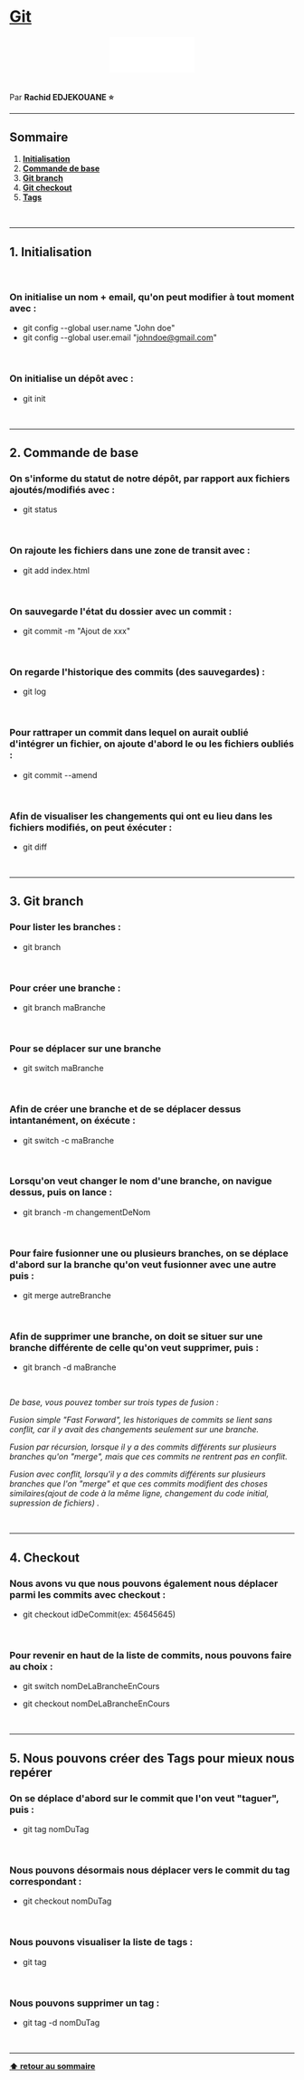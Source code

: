 # [Git](https://git-scm.com/book/fr/v2)

<center>
<img src="img/git-logo-white.png" alt="Javascript Logo" width="150">
</center>

<br>

Par **Rachid EDJEKOUANE ⭐️**

---

## Sommaire

1. **[Initialisation](#1-initialisation)**
2. **[Commande de base](#2-commande-de-base)**
3. **[Git branch](#3-git-branch)**
4. **[Git checkout](#4-checkout)**
5. **[Tags](#5-nous-pouvons-créer-des-tags-pour-mieux-nous-repérer)**

<br>

---

## 1. Initialisation

<br>

### On initialise un nom + email, qu'on peut modifier à tout moment avec :

-   git config --global user.name "John doe"
-   git config --global user.email "johndoe@gmail.com"

<br>

### On initialise un dépôt avec :

-   git init

<br>

---

## 2. Commande de base

### On s'informe du statut de notre dépôt, par rapport aux fichiers ajoutés/modifiés avec :

-   git status

<br>

### On rajoute les fichiers dans une zone de transit avec :

-   git add index.html

<br>

### On sauvegarde l'état du dossier avec un commit :

-   git commit -m "Ajout de xxx"

<br>

### On regarde l'historique des commits (des sauvegardes) :

-   git log

<br>

### Pour rattraper un commit dans lequel on aurait oublié d'intégrer un fichier, on ajoute d'abord le ou les fichiers oubliés :

-   git commit --amend

<br>

### Afin de visualiser les changements qui ont eu lieu dans les fichiers modifiés, on peut éxécuter :

-   git diff

<br>

---

## 3. Git branch

### Pour lister les branches :

-   git branch

<br>

### Pour créer une branche :

-   git branch maBranche

<br>

### Pour se déplacer sur une branche

-   git switch maBranche

<br>

### Afin de créer une branche et de se déplacer dessus intantanément, on éxécute :

-   git switch -c maBranche

<br>

### Lorsqu'on veut changer le nom d'une branche, on navigue dessus, puis on lance :

-   git branch -m changementDeNom

<br>

### Pour faire fusionner une ou plusieurs branches, on se déplace d'abord sur la branche qu'on veut fusionner avec une autre puis :

-   git merge autreBranche

<br>

### Afin de supprimer une branche, on doit se situer sur une branche différente de celle qu'on veut supprimer, puis :

-   git branch -d maBranche

<br>

_De base, vous pouvez tomber sur trois types de fusion :_

_Fusion simple "Fast Forward", les historiques de commits se lient sans conflit, car il y avait des changements seulement sur une branche._

_Fusion par récursion, lorsque il y a des commits différents sur plusieurs branches qu'on "merge", mais que ces commits ne rentrent pas en conflit._

_Fusion avec conflit, lorsqu'il y a des commits différents sur plusieurs branches que l'on "merge" et que ces commits modifient des choses similaires(ajout de code à la même ligne, changement du code initial, supression de fichiers) ._

<br>

---

## 4. Checkout

### Nous avons vu que nous pouvons également nous déplacer parmi les commits avec checkout :

-   git checkout idDeCommit(ex: 45645645)

<br>

### Pour revenir en haut de la liste de commits, nous pouvons faire au choix :

-   git switch nomDeLaBrancheEnCours

-   git checkout nomDeLaBrancheEnCours

<br>

---

## 5. Nous pouvons créer des Tags pour mieux nous repérer

### On se déplace d'abord sur le commit que l'on veut "taguer", puis :

-   git tag nomDuTag

<br>

### Nous pouvons désormais nous déplacer vers le commit du tag correspondant :

-   git checkout nomDuTag

<br>

### Nous pouvons visualiser la liste de tags :

-   git tag

<br>

### Nous pouvons supprimer un tag :

-   git tag -d nomDuTag

<br>

---

**[⬆ retour au sommaire](#)**
